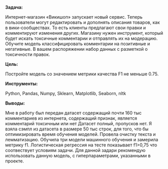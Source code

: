 **Задача:**

Интернет-магазин «Викишоп» запускает новый сервис. Теперь пользователи могут редактировать и дополнять описания товаров, как в вики-сообществах. То есть клиенты предлагают свои правки и комментируют изменения других. Магазину нужен инструмент, который будет искать токсичные комментарии и отправлять их на модерацию. Обучите модель классифицировать комментарии на позитивные и негативные. В вашем распоряжении набор данных с разметкой о токсичности правок. 

**Цель:**

Постройте модель со значением метрики качества F1 не меньше 0.75.

**Инструменты:**

Python, Pandas, Numpy, Sklearn, Matplotlib, Seaborn, nltk

**Выводы:**

Мне в работу был передан датасет содержащий почти 160 тыс комментариев из интернета, содержащий признак, является комментарий токсичным или нет
Датасет полный, пропусков нет.
Я взяла сэмпл из датасета в размере 50 тыс строк, для того, что бы оптимизировать время обучения моделей.
Провела очистку текста и лемматизацию.
Обучила три модели машинного обучения и замерила метрику f1.
Логистическая регрессия на тесте показывает f1>0,75 что соотвествует условиям задачи. Для данной задари рекомендую использовать данную модель, c гиперпараметрами, указанными в проекте.
